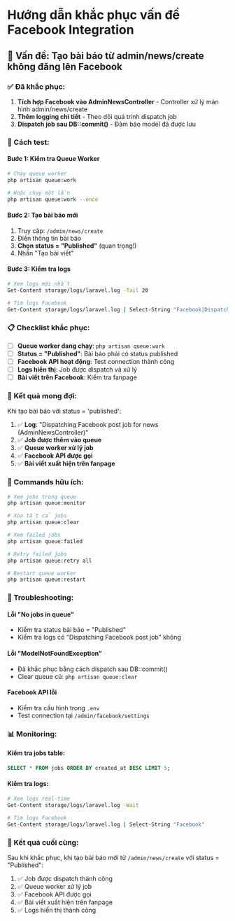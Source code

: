 # Hướng dẫn khắc phục vấn đề Facebook Integration

## 🚨 Vấn đề: Tạo bài báo từ admin/news/create không đăng lên Facebook

### ✅ Đã khắc phục:

1. **Tích hợp Facebook vào AdminNewsController** - Controller xử lý màn hình admin/news/create
2. **Thêm logging chi tiết** - Theo dõi quá trình dispatch job
3. **Dispatch job sau DB::commit()** - Đảm bảo model đã được lưu

### 🧪 Cách test:

#### Bước 1: Kiểm tra Queue Worker
```bash
# Chạy queue worker
php artisan queue:work

# Hoặc chạy một lần
php artisan queue:work --once
```

#### Bước 2: Tạo bài báo mới
1. Truy cập: `/admin/news/create`
2. Điền thông tin bài báo
3. **Chọn status = "Published"** (quan trọng!)
4. Nhấn "Tạo bài viết"

#### Bước 3: Kiểm tra logs
```bash
# Xem logs mới nhất
Get-Content storage/logs/laravel.log -Tail 20

# Tìm logs Facebook
Get-Content storage/logs/laravel.log | Select-String "Facebook|Dispatching"
```

### 📋 Checklist khắc phục:

- [ ] **Queue worker đang chạy**: `php artisan queue:work`
- [ ] **Status = "Published"**: Bài báo phải có status published
- [ ] **Facebook API hoạt động**: Test connection thành công
- [ ] **Logs hiển thị**: Job được dispatch và xử lý
- [ ] **Bài viết trên Facebook**: Kiểm tra fanpage

### 🎯 Kết quả mong đợi:

Khi tạo bài báo với status = 'published':
1. ✅ **Log**: "Dispatching Facebook post job for news (AdminNewsController)"
2. ✅ **Job được thêm vào queue**
3. ✅ **Queue worker xử lý job**
4. ✅ **Facebook API được gọi**
5. ✅ **Bài viết xuất hiện trên fanpage**

### 🔧 Commands hữu ích:

```bash
# Xem jobs trong queue
php artisan queue:monitor

# Xóa tất cả jobs
php artisan queue:clear

# Xem failed jobs
php artisan queue:failed

# Retry failed jobs
php artisan queue:retry all

# Restart queue worker
php artisan queue:restart
```

### 🚨 Troubleshooting:

#### Lỗi "No jobs in queue"
- Kiểm tra status bài báo = "Published"
- Kiểm tra logs có "Dispatching Facebook post job" không

#### Lỗi "ModelNotFoundException"
- Đã khắc phục bằng cách dispatch sau DB::commit()
- Clear queue cũ: `php artisan queue:clear`

#### Facebook API lỗi
- Kiểm tra cấu hình trong `.env`
- Test connection tại `/admin/facebook/settings`

### 📊 Monitoring:

#### Kiểm tra jobs table:
```sql
SELECT * FROM jobs ORDER BY created_at DESC LIMIT 5;
```

#### Kiểm tra logs:
```bash
# Xem logs real-time
Get-Content storage/logs/laravel.log -Wait

# Tìm logs Facebook
Get-Content storage/logs/laravel.log | Select-String "Facebook"
```

### 🎉 Kết quả cuối cùng:

Sau khi khắc phục, khi tạo bài báo mới từ `/admin/news/create` với status = "Published":
1. ✅ Job được dispatch thành công
2. ✅ Queue worker xử lý job
3. ✅ Facebook API được gọi
4. ✅ Bài viết xuất hiện trên fanpage
5. ✅ Logs hiển thị thành công
